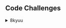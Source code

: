 ## Code Challenges

<details>
  <summary>8kyuu</summary>

[Convert a String to a Number!](8kyuu/convert_string_to_number.py)  
[Removing Elements](8kyuu/removing_elements.py)  
[Remove String Spaces](8kyuu/remove_string_spaces.py)  
[Convert number to reversed array of digits](8kyuu/convert_num_to_rev_arr_digits.py)

</details>
